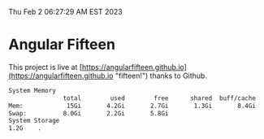 Thu Feb  2 06:27:29 AM EST 2023

# Angular Fifteen


This project is live at [https://angularfifteen.github.io](https://angularfifteen.github.io "fifteen!") thanks to Github.

```bash
System Memory
               total        used        free      shared  buff/cache   available
Mem:            15Gi       4.2Gi       2.7Gi       1.3Gi       8.4Gi       9.5Gi
Swap:          8.0Gi       2.2Gi       5.8Gi
System Storage
1.2G	.
```
